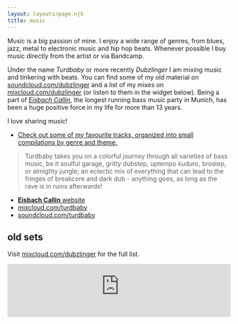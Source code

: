 ```yaml
---
layout: layouts/page.njk
title: music
---
```


Music is a big passion of mine. I enjoy a wide range of genres, from blues, jazz, metal to electronic music and hip hop beats. Whenever possible I buy music directly from the artist or via Bandcamp.

Under the name _Turdbaby_ or more recently _Dubzlinger_ I am mixing music and tinkering with beats. You can find some of my old material on [soundcloud.com/dubzlinger](https://soundcloud.com/dubzlinger) and a list of my mixes on [mixcloud.com/dubzlinger](https://www.mixcloud.com/dubzlinger/) (or listen to them in the widget below).
Being a part of [_Eisbach Callin_](https://eisbachcallin.com/), the longest running bass music party in Munich, has been a huge positive force in my life for more than 13 years.

I love sharing music!

- [Check out some of my favourite tracks, organized into small compilations by genre and theme.](../blog/5tracks)

> Turdbaby takes you on a colorful journey through all varieties of bass music, be it soulful garage, gritty dubstep, uptempo kuduro, brostep, or almighty jungle; an eclectic mix of everything that can lead to the fringes of breakcore and dark dub - anything goes, as long as the rave is in ruins afterwards!

- [**Eisbach Callin** website](https://eisbachcallin.com/)
- [mixcloud.com/turdbaby](https://www.mixcloud.com/dubzlinger/)
- [soundcloud.com/turdbaby](https://soundcloud.com/dubzlinger)

## old sets

Visit [mixcloud.com/dubzlinger](https://www.mixcloud.com/dubzlinger/) for the full list.

<iframe width="100%" height="120" src="https://player-widget.mixcloud.com/widget/iframe/?hide_cover=1&light=1&hide_artwork=1&feed=%2Fdubzlinger%2F" frameborder="0" ></iframe>
